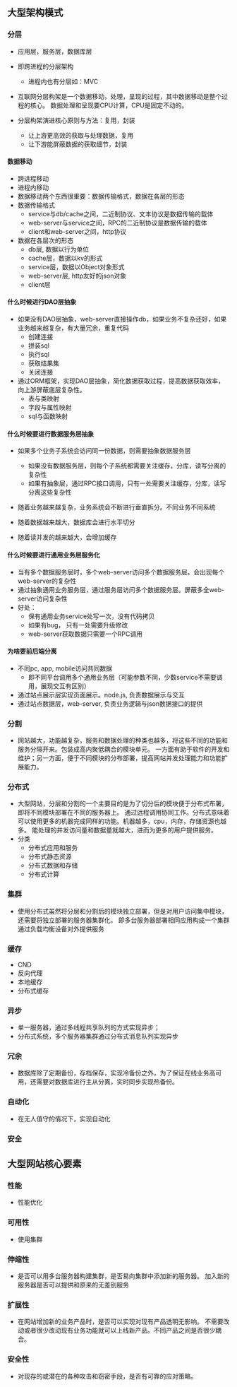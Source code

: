 ## 大型架构模式

### 分层
 * 应用层，服务层，数据库层
 * 即跨进程的分层架构
   + 进程内也有分层如：MVC
 * 互联网分层构架是一个数据移动，处理，呈现的过程，其中数据移动是整个过程的核心。
 数据处理和呈现要CPU计算，CPU是固定不动的。
 
 * 分层构架演进核心原则与方法：复用，封装
   + 让上游更高效的获取与处理数据，复用
   + 让下游能屏蔽数据的获取细节，封装
 
#### 数据移动
 * 跨进程移动
 * 进程内移动
 * 数据移动两个东西很重要：数据传输格式，数据在各层的形态
 * 数据传输格式
   + service与db/cache之间，二近制协议、文本协议是数据传输的载体
   + web-server与service之间，RPC的二近制协议是数据传输的载体
   + client和web-server之间，http协议
 * 数据在各层次的形态
   + db层, 数据以行为单位
   + cache层，数据以kv的形式
   + service层，数据以Object对象形式
   + web-server层, http友好的json对象
   + client层
   
#### 什么时候进行DAO层抽象
 * 如果没有DAO层抽象，web-server直接操作db，如果业务不复杂还好，如果业务越来越复杂，有大量冗余，重复代码
   + 创建连接
   + 拼装sql
   + 执行sql
   + 获取结果集
   + 关闭连接
 * 通过ORM框架，实现DAO层抽象，简化数据获取过程，提高数据获取效率，向上游屏蔽底层复杂性。
   + 表与类映射
   + 字段与属性映射
   + sql与函数映射
   
#### 什么时候要进行数据服务层抽象
 * 如果多个业务子系统会访问同一份数据，则需要抽象数据服务层
   + 如果没有数据服务层，则每个子系统都需要关注缓存，分库，读写分离的复杂性
   + 如果有抽象层，通过RPC接口调用，只有一处需要关注缓存，分库，读写分离这些复杂性
   
 * 随着业务越来越复杂，业务系统会不断进行垂直拆分。不同业务不同系统
 * 随着数据越来越大，数据库会进行水平切分
 * 随着读并发的越来越大，会增加缓存
 
#### 什么时候要进行通用业务层服务化
 * 当有多个数据服务层时，多个web-server访问多个数据服务层。会出现每个web-server的复杂性
 * 通过抽象通用业务服务层，通过服务层访问多个数据服务层。屏蔽多全web-server访问复杂性
 * 好处：
   + 保有通用业务service处写一次，没有代码拷贝
   + 如果有bug， 只有一处需要升级修改
   + web-server获取数据只需要一个RPC调用
   
#### 为啥要前后端分离
 * 不同pc, app, mobile访问共同数据
   + 即不同平台调用多个通用业务层（可能参数不同，少数service不需要调用，展现交互有区别）
 * 通过站点展示层实现页面展示。node.js, 负责数据展示与交互
 * 通过站点数据层，web-server, 负责业务逻辑与json数据接口的提供

### 分割
 * 网站越大，功能越复杂，服务和数据处理的种类也越多，将这些不同的功能和服务分隔开来。包装成高内聚低耦合的模块单元。
 一方面有助于软件的开发和维护；另一方面，便于不同模块的分布部署，提高网站并发处理能力和功能扩展能力。

### 分布式
 * 大型网站，分层和分割的一个主要目的是为了切分后的模块便于分布式布署，即将不同模块部署在不同的服务器上。
 通过远程调用协同工作。分布式意味着可以使用更多的机器完成同样的功能。机器越多，cpu，内存，存储资源也越多。
 能处理的并发访问量和数据量就越大，进而为更多的用户提供服务。
 * 分类
   + 分布式应用和服务
   + 分布式静态资源
   + 分布式数据和存储
   + 分布式计算

### 集群
 * 使用分布式虽然将分层和分割后的模块独立部署，但是对用户访问集中模块，还需要将独立部署的服务器集群化，
 即多台服务器部署相同应用构成一个集群通过负载均衡设备对外提供服务
 
### 缓存
 * CND
 * 反向代理
 * 本地缓存
 * 分布式缓存

### 异步
 * 单一服务器，通过多线程共享队列的方式实现异步；
 * 分布式系统，多个服务器集群通过分布式消息队列实现异步

### 冗余
 * 数据库除了定期备份，存档保存，实现冷备份之外，为了保证在线业务高可用，还需要对数据库进行主从分离，实时同步实现热备份。

### 自动化
 * 在无人值守的情况下，实现自动化

### 安全

## 大型网站核心要素

### 性能
 * 性能优化

### 可用性
 * 使用集群

### 伸缩性
 * 是否可以用多台服务器构建集群，是否易向集群中添加新的服务器。
 加入新的服务器是否可以提供和原来的无差别服务

### 扩展性
 * 在网站增加新的业务产品时，是否可以实现对现有产品透明无影响。
 不需要改动或者很少改动现有业务功能就可以上线新产品。不同产品之间是否很少耦合。

### 安全性
 * 对现存的或潜在的各种攻击和窃密手段，是否有可靠的应对策略。